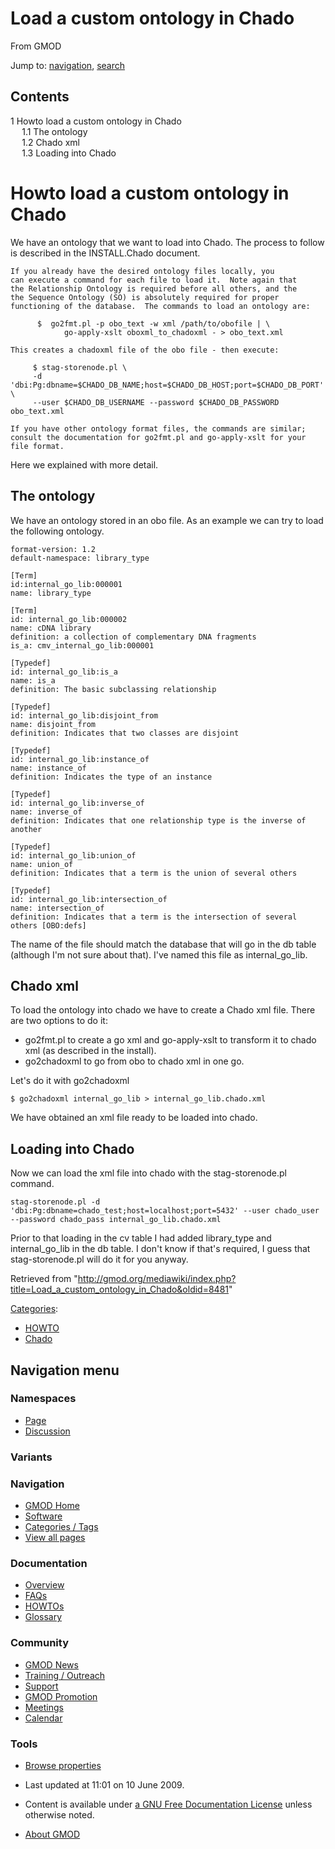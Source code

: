 <div id="mw-page-base" class="noprint">

</div>

<div id="mw-head-base" class="noprint">

</div>

<div id="content" class="mw-body" role="main">

<span id="top"></span>

<div id="mw-js-message" style="display:none;">

</div>



# <span dir="auto">Load a custom ontology in Chado</span>

<div id="bodyContent">

<div id="siteSub">

From GMOD

</div>

<div id="contentSub">

</div>

<div id="jump-to-nav" class="mw-jump">

Jump to: [navigation](#mw-navigation), [search](#p-search)

</div>

<div id="mw-content-text" class="mw-content-ltr" lang="en" dir="ltr">

<div id="toc" class="toc">

<div id="toctitle">

## Contents

</div>

- [<span class="tocnumber">1</span> <span class="toctext">Howto load a
  custom ontology in
  Chado</span>](#Howto_load_a_custom_ontology_in_Chado)
  - [<span class="tocnumber">1.1</span> <span class="toctext">The
    ontology</span>](#The_ontology)
  - [<span class="tocnumber">1.2</span> <span class="toctext">Chado
    xml</span>](#Chado_xml)
  - [<span class="tocnumber">1.3</span> <span class="toctext">Loading
    into Chado</span>](#Loading_into_Chado)

</div>

# <span id="Howto_load_a_custom_ontology_in_Chado" class="mw-headline">Howto load a custom ontology in Chado</span>

We have an ontology that we want to load into Chado. The process to
follow is described in the INSTALL.Chado document.

    If you already have the desired ontology files locally, you
    can execute a command for each file to load it.  Note again that
    the Relationship Ontology is required before all others, and the
    the Sequence Ontology (SO) is absolutely required for proper
    functioning of the database.  The commands to load an ontology are:

          $  go2fmt.pl -p obo_text -w xml /path/to/obofile | \
                go-apply-xslt oboxml_to_chadoxml - > obo_text.xml

    This creates a chadoxml file of the obo file - then execute:

         $ stag-storenode.pl \
         -d 'dbi:Pg:dbname=$CHADO_DB_NAME;host=$CHADO_DB_HOST;port=$CHADO_DB_PORT' \
         --user $CHADO_DB_USERNAME --password $CHADO_DB_PASSWORD obo_text.xml

    If you have other ontology format files, the commands are similar;
    consult the documentation for go2fmt.pl and go-apply-xslt for your
    file format.

Here we explained with more detail.

## <span id="The_ontology" class="mw-headline">The ontology</span>

We have an ontology stored in an obo file. As an example we can try to
load the following ontology.

    format-version: 1.2
    default-namespace: library_type

    [Term]
    id:internal_go_lib:000001
    name: library_type

    [Term]
    id: internal_go_lib:000002
    name: cDNA library
    definition: a collection of complementary DNA fragments
    is_a: cmv_internal_go_lib:000001

    [Typedef]
    id: internal_go_lib:is_a
    name: is_a
    definition: The basic subclassing relationship

    [Typedef]
    id: internal_go_lib:disjoint_from
    name: disjoint_from
    definition: Indicates that two classes are disjoint

    [Typedef]
    id: internal_go_lib:instance_of
    name: instance_of
    definition: Indicates the type of an instance

    [Typedef]
    id: internal_go_lib:inverse_of
    name: inverse_of
    definition: Indicates that one relationship type is the inverse of another

    [Typedef]
    id: internal_go_lib:union_of
    name: union_of
    definition: Indicates that a term is the union of several others

    [Typedef]
    id: internal_go_lib:intersection_of
    name: intersection_of
    definition: Indicates that a term is the intersection of several others [OBO:defs]

  
The name of the file should match the database that will go in the db
table (although I'm not sure about that). I've named this file as
internal_go_lib.

## <span id="Chado_xml" class="mw-headline">Chado xml</span>

To load the ontology into chado we have to create a Chado xml file.
There are two options to do it:

- go2fmt.pl to create a go xml and go-apply-xslt to transform it to
  chado xml (as described in the install).
- go2chadoxml to go from obo to chado xml in one go.

Let's do it with go2chadoxml

    $ go2chadoxml internal_go_lib > internal_go_lib.chado.xml

We have obtained an xml file ready to be loaded into chado.

## <span id="Loading_into_Chado" class="mw-headline">Loading into Chado</span>

Now we can load the xml file into chado with the stag-storenode.pl
command.

    stag-storenode.pl -d 'dbi:Pg:dbname=chado_test;host=localhost;port=5432' --user chado_user --password chado_pass internal_go_lib.chado.xml

Prior to that loading in the cv table I had added library_type and
internal_go_lib in the db table. I don't know if that's required, I
guess that stag-storenode.pl will do it for you anyway.

</div>

<div class="printfooter">

Retrieved from
"<http://gmod.org/mediawiki/index.php?title=Load_a_custom_ontology_in_Chado&oldid=8481>"

</div>

<div id="catlinks" class="catlinks">

<div id="mw-normal-catlinks" class="mw-normal-catlinks">

[Categories](Special:Categories "Special:Categories"):

- [HOWTO](Category:HOWTO "Category:HOWTO")
- [Chado](Category:Chado "Category:Chado")

</div>

</div>

<div class="visualClear">

</div>

</div>

</div>

<div id="mw-navigation">

## Navigation menu

<div id="mw-head">



<div id="left-navigation">

<div id="p-namespaces" class="vectorTabs" role="navigation"
aria-labelledby="p-namespaces-label">

### Namespaces

- <span id="ca-nstab-main"><a href="Load_a_custom_ontology_in_Chado" accesskey="c"
  title="View the content page [c]">Page</a></span>
- <span id="ca-talk"><a
  href="http://gmod.org/mediawiki/index.php?title=Talk:Load_a_custom_ontology_in_Chado&amp;action=edit&amp;redlink=1"
  accesskey="t"
  title="Discussion about the content page [t]">Discussion</a></span>

</div>

<div id="p-variants" class="vectorMenu emptyPortlet" role="navigation"
aria-labelledby="p-variants-label">

### 

### Variants[](#)

<div class="menu">

</div>

</div>

</div>

<div id="right-navigation">





</div>



</div>

</div>

</div>

<div id="mw-panel">

<div id="p-logo" role="banner">

<a href="Main_Page"
style="background-image: url(../images/GMOD-cogs.png);"
title="Visit the main page"></a>

</div>

<div id="p-Navigation" class="portal" role="navigation"
aria-labelledby="p-Navigation-label">

### Navigation

<div class="body">

- <span id="n-GMOD-Home">[GMOD Home](Main_Page)</span>
- <span id="n-Software">[Software](GMOD_Components)</span>
- <span id="n-Categories-.2F-Tags">[Categories /
  Tags](Categories)</span>
- <span id="n-View-all-pages">[View all pages](Special:AllPages)</span>

</div>

</div>

<div id="p-Documentation" class="portal" role="navigation"
aria-labelledby="p-Documentation-label">

### Documentation

<div class="body">

- <span id="n-Overview">[Overview](Overview)</span>
- <span id="n-FAQs">[FAQs](Category:FAQ)</span>
- <span id="n-HOWTOs">[HOWTOs](Category:HOWTO)</span>
- <span id="n-Glossary">[Glossary](Glossary)</span>

</div>

</div>

<div id="p-Community" class="portal" role="navigation"
aria-labelledby="p-Community-label">

### Community

<div class="body">

- <span id="n-GMOD-News">[GMOD News](GMOD_News)</span>
- <span id="n-Training-.2F-Outreach">[Training /
  Outreach](Training_and_Outreach)</span>
- <span id="n-Support">[Support](Support)</span>
- <span id="n-GMOD-Promotion">[GMOD Promotion](GMOD_Promotion)</span>
- <span id="n-Meetings">[Meetings](Meetings)</span>
- <span id="n-Calendar">[Calendar](Calendar)</span>

</div>

</div>

<div id="p-tb" class="portal" role="navigation"
aria-labelledby="p-tb-label">

### Tools

<div class="body">


- <span id="t-smwbrowselink"><a href="Special:Browse/Load_a_custom_ontology_in_Chado"
  rel="smw-browse">Browse properties</a></span>


</div>

</div>

</div>

</div>

<div id="footer" role="contentinfo">

- <span id="footer-info-lastmod">Last updated at 11:01 on 10 June
  2009.</span>
<!-- - <span id="footer-info-viewcount">14,175 page views.</span> -->
- <span id="footer-info-copyright">Content is available under
  <a href="http://www.gnu.org/licenses/fdl-1.3.html" class="external"
  rel="nofollow">a GNU Free Documentation License</a> unless otherwise
  noted.</span>

<!-- -->

- <span id="footer-places-about">[About
  GMOD](GMOD:About "GMOD:About")</span>

<!-- -->






</div>
